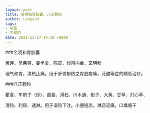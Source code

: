 ```yaml
---
layout: post
title: 金明和胃胶囊、八正颗粒
author: Leopard
tags:
- 中医
- 中成药
date: 2021-11-27 14:29 +0800
---
```

###金明和胃胶囊

黄连、吴茱萸、姜半夏、陈皮、炒鸡内金、玄明粉

理气和胃，清热止痛。用于肝胃郁热之胃脘疼痛，泛酸等症的辅助治疗。

###八正颗粒

瞿麦、车前子（炒）、萹蓄、滑石、川木通、栀子、大黄、甘草、灯心草、

清热、利尿、通淋。用于湿热下注。小便短赤，淋沥涩痛，口燥咽干


